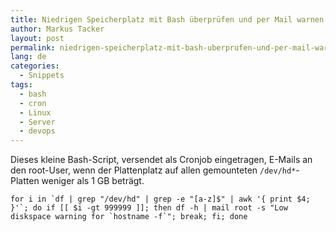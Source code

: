 ```yaml
---
title: Niedrigen Speicherplatz mit Bash überprüfen und per Mail warnen
author: Markus Tacker
layout: post
permalink: niedrigen-speicherplatz-mit-bash-uberprufen-und-per-mail-warnen/
lang: de
categories:
  - Snippets
tags:
  - bash
  - cron
  - Linux
  - Server
  - devops
---
```

Dieses kleine Bash-Script, versendet als Cronjob eingetragen, E-Mails an den root-User, wenn der Plattenplatz auf allen gemounteten `/dev/hd*`-Platten weniger als 1 GB beträgt.

    for i in `df | grep "/dev/hd" | grep -e "[a-z]$" | awk '{ print $4; }'`; do if [[ $i -gt 999999 ]]; then df -h | mail root -s "Low diskspace warning for `hostname -f`"; break; fi; done

